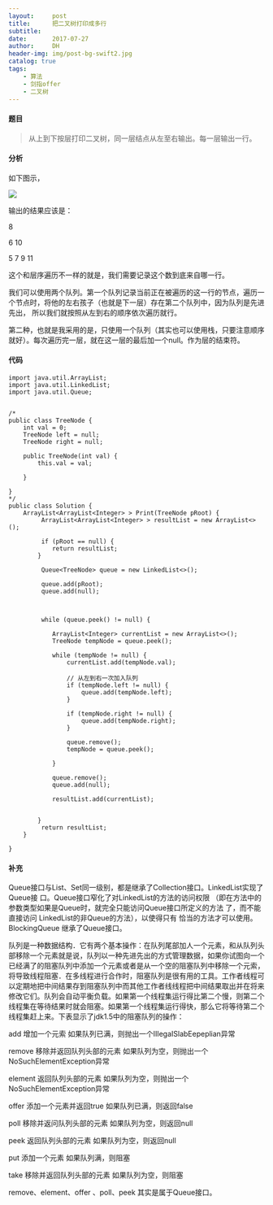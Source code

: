 ```yaml
---
layout:     post
title:      把二叉树打印成多行
subtitle:   
date:       2017-07-27
author:     DH
header-img: img/post-bg-swift2.jpg
catalog: true
tags:
    - 算法
    - 剑指offer
    - 二叉树
---
```

#### 题目

>从上到下按层打印二叉树，同一层结点从左至右输出。每一层输出一行。


#### 分析

如下图示，

![](https://ws3.sinaimg.cn/large/006tNc79gy1fhyh55oc0qj30pw0d8wk9.jpg)

输出的结果应该是：

8

6       10

5    7   9   11

这个和层序遍历不一样的就是，我们需要记录这个数到底来自哪一行。

我们可以使用两个队列。第一个队列记录当前正在被遍历的这一行的节点，遍历一个节点时，将他的左右孩子（也就是下一层）存在第二个队列中，因为队列是先进先出，
所以我们就按照从左到右的顺序依次遍历就行。

第二种，也就是我采用的是，只使用一个队列（其实也可以使用栈，只要注意顺序就好）。每次遍历完一层，就在这一层的最后加一个null。作为层的结束符。

#### 代码


```
import java.util.ArrayList;
import java.util.LinkedList;
import java.util.Queue;


/*
public class TreeNode {
    int val = 0;
    TreeNode left = null;
    TreeNode right = null;

    public TreeNode(int val) {
        this.val = val;

    }

}
*/
public class Solution {
    ArrayList<ArrayList<Integer> > Print(TreeNode pRoot) {
    	 ArrayList<ArrayList<Integer> > resultList = new ArrayList<>();
		 
		 if (pRoot == null) {
			return resultList;
		}
		 
		 Queue<TreeNode> queue = new LinkedList<>();
		 
		 queue.add(pRoot);
		 queue.add(null);
		 

		 
		 while (queue.peek() != null) {
			
			ArrayList<Integer> currentList = new ArrayList<>();
			TreeNode tempNode = queue.peek();
			
			while (tempNode != null) {
				currentList.add(tempNode.val);
				
				// 从左到右一次加入队列
				if (tempNode.left != null) {
					queue.add(tempNode.left);
				}
				
				if (tempNode.right != null) {
					queue.add(tempNode.right);
				}
				
				queue.remove();
				tempNode = queue.peek();
				
			}
			
			queue.remove();
			queue.add(null);
			
			resultList.add(currentList);
			
			
		}
		 return resultList;
    }
    
}		

```

#### 补充

Queue接口与List、Set同一级别，都是继承了Collection接口。LinkedList实现了Queue接 口。Queue接口窄化了对LinkedList的方法的访问权限
（即在方法中的参数类型如果是Queue时，就完全只能访问Queue接口所定义的方法 了，而不能直接访问 LinkedList的非Queue的方法），以使得只有
恰当的方法才可以使用。BlockingQueue 继承了Queue接口。

队列是一种数据结构．它有两个基本操作：在队列尾部加人一个元素，和从队列头部移除一个元素就是说，队列以一种先进先出的方式管理数据，如果你试图向一个
已经满了的阻塞队列中添加一个元素或者是从一个空的阻塞队列中移除一个元索，将导致线程阻塞．在多线程进行合作时，阻塞队列是很有用的工具。工作者线程可
以定期地把中间结果存到阻塞队列中而其他工作者线线程把中间结果取出并在将来修改它们。队列会自动平衡负载。如果第一个线程集运行得比第二个慢，则第二个
线程集在等待结果时就会阻塞。如果第一个线程集运行得快，那么它将等待第二个线程集赶上来。下表显示了jdk1.5中的阻塞队列的操作：

add        增加一个元索                     如果队列已满，则抛出一个IIIegaISlabEepeplian异常

remove   移除并返回队列头部的元素    如果队列为空，则抛出一个NoSuchElementException异常

element  返回队列头部的元素             如果队列为空，则抛出一个NoSuchElementException异常

offer       添加一个元素并返回true       如果队列已满，则返回false

poll         移除并返问队列头部的元素    如果队列为空，则返回null

peek       返回队列头部的元素             如果队列为空，则返回null

put         添加一个元素                      如果队列满，则阻塞

take        移除并返回队列头部的元素     如果队列为空，则阻塞

remove、element、offer 、poll、peek 其实是属于Queue接口。
